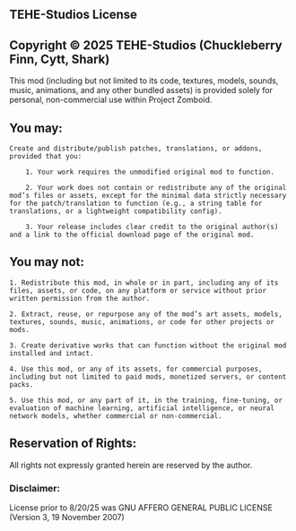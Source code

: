 ## TEHE-Studios License
## Copyright © 2025 TEHE-Studios (Chuckleberry Finn, Cytt, Shark)

This mod (including but not limited to its code, textures, models, sounds, music, animations, and any other bundled assets) is provided solely for personal, non-commercial use within Project Zomboid.

## You may:

    Create and distribute/publish patches, translations, or addons, provided that you:

        1. Your work requires the unmodified original mod to function.

        2. Your work does not contain or redistribute any of the original mod’s files or assets, except for the minimal data strictly necessary for the patch/translation to function (e.g., a string table for translations, or a lightweight compatibility config).

        3. Your release includes clear credit to the original author(s) and a link to the official download page of the original mod.

## You may not:

    1. Redistribute this mod, in whole or in part, including any of its files, assets, or code, on any platform or service without prior written permission from the author.

    2. Extract, reuse, or repurpose any of the mod’s art assets, models, textures, sounds, music, animations, or code for other projects or mods.

    3. Create derivative works that can function without the original mod installed and intact.

    4. Use this mod, or any of its assets, for commercial purposes, including but not limited to paid mods, monetized servers, or content packs.

    5. Use this mod, or any part of it, in the training, fine-tuning, or evaluation of machine learning, artificial intelligence, or neural network models, whether commercial or non-commercial.

## Reservation of Rights:
All rights not expressly granted herein are reserved by the author.

### Disclaimer:
License prior to 8/20/25 was GNU AFFERO GENERAL PUBLIC LICENSE (Version 3, 19 November 2007)
